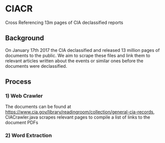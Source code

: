 # CIACR
Cross Referencing 13m pages of CIA declassified reports

## Background
  On January 17th 2017 the CIA declassified and released 13 million pages of documents to the public.
We aim to scrape these files and link them to relevant articles written about the events or similar ones before the documents were declassified.

## Process

### 1) Web Crawler
  The documents can be found at https://www.cia.gov/library/readingroom/collection/general-cia-records, CIACrawler.java scrapes relevant pages to compile a list of links to the document PDFs
  
### 2) Word Extraction
